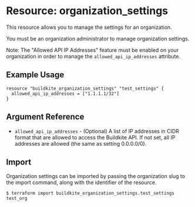 # Resource: organization_settings

This resource allows you to manage the settings for an organization.

You must be an organization administrator to manage organization settings.

Note: The "Allowed API IP Addresses" feature must be enabled on your organization in order to manage the `allowed_api_ip_addresses` attribute.

## Example Usage

```hcl
resource "buildkite_organization_settings" "test_settings" {
  allowed_api_ip_addresses = ["1.1.1.1/32"]
}
```

## Argument Reference

- `allowed_api_ip_addresses` - (Optional) A list of IP addresses in CIDR format that are allowed to access the Buildkite API. If not set, all IP addresses are allowed (the same as setting 0.0.0.0/0).

## Import

Organization settings can be imported by passing the organization slug to the import command, along with the identifier of the resource.

```
$ terraform import buildkite_organization_settings.test_settings test_org
```
